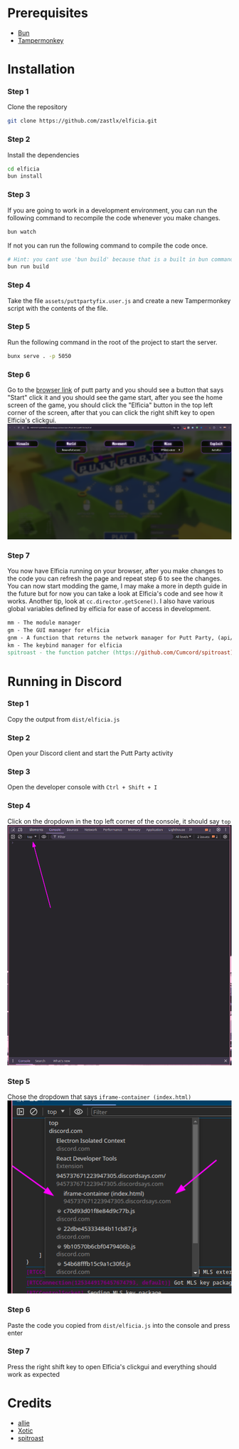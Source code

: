 # Prerequisites

- [Bun](https://bun.sh/)
- [Tampermonkey](https://www.tampermonkey.net/)

# Installation

### Step 1

Clone the repository

```bash
git clone https://github.com/zastlx/elficia.git
```

### Step 2

Install the dependencies

```bash
cd elficia
bun install
```

### Step 3

If you are going to work in a development environment, you can run the following command to recompile the code whenever you make changes.

```bash
bun watch
```

If not you can run the following command to compile the code once.

```bash
# Hint: you cant use 'bun build' because that is a built in bun command and will not work
bun run build
```

### Step 4

Take the file `assets/puttpartyfix.user.js` and create a new Tampermonkey script with the contents of the file.

### Step 5

Run the following command in the root of the project to start the server.

```bash
bunx serve . -p 5050
```

### Step 6

Go to the [browser link](https://945737671223947305.discordsays.com/versions/Prod-38-CLaa997/index.html) of putt party and you should see a button that says "Start" click it and you should see the game start, after you see the home screen of the game, you should click the "Elficia" button in the top left corner of the screen, after that you can click the right shift key to open Elficia's clickgui.
![Elficia's menu](preview.png)

### Step 7

You now have Elficia running on your browser, after you make changes to the code you can refresh the page and repeat step 6 to see the changes. You can now start modding the game, I may make a more in depth guide in the future but for now you can take a look at Elficia's code and see how it works. Another tip, look at `cc.director.getScene()`. I also have various global variables defined by elficia for ease of access in development.

```mk
mm - The module manager
gm - The GUI manager for elficia
gnm - A function that returns the network manager for Putt Party, (api/Net.ts)
km - The keybind manager for elficia
spitroast - the function patcher (https://github.com/Cumcord/spitroast)
```

# Running in Discord

### Step 1

Copy the output from `dist/elficia.js`

### Step 2

Open your Discord client and start the Putt Party activity

### Step 3

Open the developer console with `Ctrl + Shift + I`

### Step 4

Click on the dropdown in the top left corner of the console, it should say `top`
![visual](image.png)

### Step 5

Chose the dropdown that says `iframe-container (index.html)`
![visual2](image-1.png)

### Step 6

Paste the code you copied from `dist/elficia.js` into the console and press enter

### Step 7

Press the right shift key to open Elficia's clickgui and everything should work as expected

# Credits

- [allie](https://github.com/microcrit)
- [Xotic](https://github.com/XOTlC)
- [spitroast](https://github.com/Cumcord/spitroast)